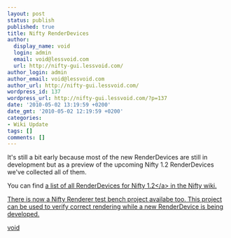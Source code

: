 ```yaml
---
layout: post
status: publish
published: true
title: Nifty RenderDevices
author:
  display_name: void
  login: admin
  email: void@lessvoid.com
  url: http://nifty-gui.lessvoid.com/
author_login: admin
author_email: void@lessvoid.com
author_url: http://nifty-gui.lessvoid.com/
wordpress_id: 137
wordpress_url: http://nifty-gui.lessvoid.com/?p=137
date: '2010-05-02 13:19:59 +0200'
date_gmt: '2010-05-02 12:19:59 +0200'
categories:
- Wiki Update
tags: []
comments: []
---
```

<p>It's still a bit early because most of the new RenderDevices are still in development but as a preview of the upcoming Nifty 1.2 RenderDevices we've collected all of them.</p>
<p>You can find <a href="http:&#47;&#47;sourceforge.net&#47;apps&#47;mediawiki&#47;nifty-gui&#47;index.php?title=Nifty_RenderDevices">a list of all RenderDevices for Nifty 1.2<&#47;a> in the Nifty wiki.</p>
<p>There is now a Nifty Renderer test bench project availabe too. This project can be used to verify correct rendering while a new RenderDevice is being developed.</p>
<p>void</p>
